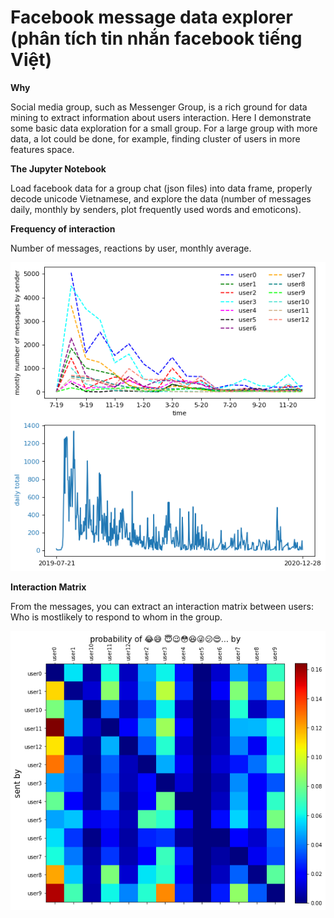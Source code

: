 # Facebook message data explorer (phân tích tin nhắn facebook tiếng Việt)
**Why**

Social media group, such as Messenger Group, is a rich ground for data mining to extract information about users interaction. Here I demonstrate some basic data exploration for a small group. For a large group with more data, a lot could be done, for example, finding cluster of users in more features space. 

**The Jupyter Notebook**

Load facebook data for a group chat (json files) into data frame, properly decode unicode Vietnamese, and explore the data (number of messages daily, monthly by senders, plot frequently used words and emoticons). 

**Frequency of interaction**


Number of messages, reactions by user, monthly average.

![](https://github.com/quynhneo/facebook-message-data-explorer/blob/master/daily.png)


**Interaction Matrix**

From the messages, you can extract an interaction matrix between users: Who is mostlikely to respond to whom in the group.

![](https://github.com/quynhneo/facebook-message-data-explorer/blob/master/interaction.png)

